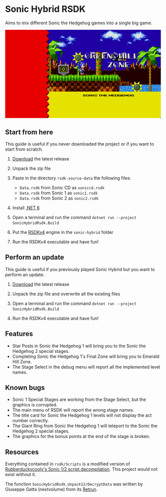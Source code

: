 # Sonic Hybrid RSDK

Aims to mix different Sonic the Hedgehog games into a single big game.

![Sonic 1 in Sonic 2](docs/preview.png)

## Start from here

This guide is useful if you never downloaded the project or if you want to start from scratch.

1. [Download](https://github.com/Xeeynamo/sonic-hybrid-rsdk/archive/refs/heads/main.zip) the latest release

1. Unpack the zip file

1. Paste in the directory `rsdk-source-data` the following files:

    * `Data.rsdk` from Sonic CD as `soniccd.rsdk`
    * `Data.rsdk` from Sonic 1 as `sonic1.rsdk`
    * `Data.rsdk` from Sonic 2 as `sonic2.rsdk`

1. Install [.NET 6](https://dotnet.microsoft.com/download/dotnet/6.0)

1. Open a terminal and run the command `dotnet run --project SonicHybridRsdk.Build`

1. Put the [RSDKv4](https://github.com/Rubberduckycooly/Sonic-1-2-2013-Decompilation/releases) engine in the `sonic-hybrid` folder

1. Run the RSDKv4 executable and have fun!

## Perform an update

This guide is useful if you previously played Sonic Hybrid but you want to perform an update.

1. [Download](https://github.com/Xeeynamo/sonic-hybrid-rsdk/archive/refs/heads/main.zip) the latest release

1. Unpack the zip file and overwrite all the existing files

1. Open a terminal and run the command `dotnet run --project SonicHybridRsdk.Build`

1. Run the RSDKv4 executable and have fun!

## Features

* Star Posts in Sonic the Hedgehog 1 will bring you to the Sonic the Hedgehog 2 special stages.
* Completing Sonic the Hedgehog 1's Final Zone will bring you to Emerald Hill Zone.
* The Stage Select in the debug menu will report all the implemented level names.

## Known bugs

* Sonic 1 Special Stages are working from the Stage Select, but the graphics is corrupted.
* The main menu of RSDK will report the wrong stage names.
* The title card for Sonic the Hedgehog 1 levels will not display the act number correctly.
* The Giant Ring from Sonic the Hedgehog 1 will teleport to the Sonic the Hedgehog 2 special stages.
* The graphics for the bonus points at the end of the stage is broken.

## Resources

Everything contained in `rsdk/Scripts` is a modified version of [Rubberduckycooly's Sonic 1/2 script decompilation](https://github.com/Rubberduckycooly/Sonic-1-Sonic-2-2013-Script-Decompilation). This project would not exist without it.

The function `SonicHybridRsdk.Unpack12/DecryptData` was written by Giuseppe Gatta (nextvolume) from its [Retrun](http://unhaut.epizy.com/retrun/).
